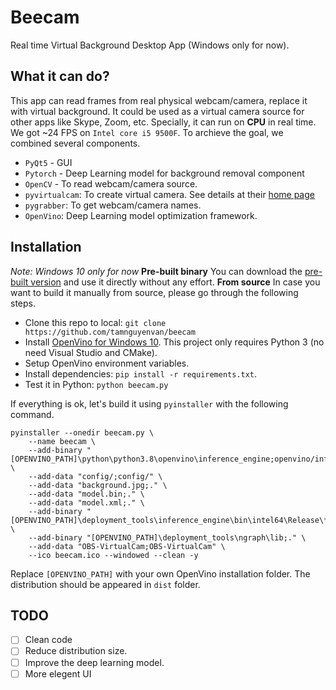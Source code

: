 # Beecam

Real time Virtual Background Desktop App (Windows only for now).
## What it can do?
This app can read frames from real physical webcam/camera, replace it with virtual background. It could be used as a virtual camera source for other apps like Skype, Zoom, etc. Specially, it can run on **CPU** in real time. We got ~24 FPS on `Intel core i5 9500F`.
To archieve the goal, we combined several components.
- `PyQt5` - GUI
- `Pytorch` - Deep Learning model for background removal component
- `OpenCV` - To read webcam/camera source.
- `pyvirtualcam`: To create virtual camera. See details at their [home page](https://github.com/letmaik/pyvirtualcam)
- `pygrabber`: To get webcam/camera names.
- `OpenVino`: Deep Learning model optimization framework.
## Installation
*Note: Windows 10 only for now*
**Pre-built binary**
You can download the [pre-built version]() and use it directly without any effort.
**From source**
In case you want to build it manually from source, please go through the following steps.
- Clone this repo to local: `git clone https://github.com/tamnguyenvan/beecam`
- Install [OpenVino for Windows 10](https://docs.openvinotoolkit.org/2018_R5/_docs_install_guides_installing_openvino_windows.html). This project only requires Python 3 (no need Visual Studio and CMake).
- Setup OpenVino environment variables.
- Install dependencies: `pip install -r requirements.txt`.
- Test it in Python: `python beecam.py`

If everything is ok, let's build it using `pyinstaller` with the following command.
```
pyinstaller --onedir beecam.py \
	--name beecam \
	--add-binary "[OPENVINO_PATH]\python\python3.8\openvino\inference_engine;openvino/inference_engine" \
	--add-data "config/;config/" \
	--add-data "background.jpg;." \
	--add-data "model.bin;." \
	--add-data "model.xml;." \
	--add-binary "[OPENVINO_PATH]\deployment_tools\inference_engine\bin\intel64\Release\*;." \
	--add-binary "[OPENVINO_PATH]\deployment_tools\ngraph\lib;." \
	--add-data "OBS-VirtualCam;OBS-VirtualCam" \
	--ico beecam.ico --windowed --clean -y
```
Replace `[OPENVINO_PATH]` with your own OpenVino installation folder. The distribution should be appeared in `dist` folder.
## TODO
- [ ] Clean code
- [ ]  Reduce distribution size.
- [ ] Improve the deep learning model.
- [ ]  More elegent UI